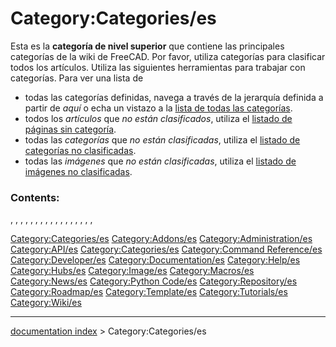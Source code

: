 # Category:Categories/es
Esta es la **categoría de nivel superior** que contiene las principales categorías de la wiki de FreeCAD. Por favor, utiliza categorías para clasificar todos los artículos. Utiliza las siguientes herramientas para trabajar con categorías. Para ver una lista de

-   todas las categorías definidas, navega a través de la jerarquía definida a partir de *aquí* o echa un vistazo a la [lista de todas las categorías](Special:Categories.md).
-   todos los *artículos* que *no están clasificados*, utiliza el [listado de páginas sin categoría](Special:Uncategorizedpages.md).
-   todas las *categorías* que *no están clasificadas*, utiliza el [listado de categorías no clasificadas](Special:Uncategorizedcategories.md).
-   todas las *imágenes* que *no están clasificadas*, utiliza el [listado de imágenes no clasificadas](Special:Uncategorizedimages.md).

### Contents:

, , , , , , , , , , , , , , , , ,

[Category:Categories/es](Category:Categories/es.md) [Category:Addons/es](Category:Addons/es.md) [Category:Administration/es](Category:Administration/es.md) [Category:API/es](Category:API/es.md) [Category:Categories/es](Category:Categories/es.md) [Category:Command Reference/es](Category:Command_Reference/es.md) [Category:Developer/es](Category:Developer/es.md) [Category:Documentation/es](Category:Documentation/es.md) [Category:Help/es](Category:Help/es.md) [Category:Hubs/es](Category:Hubs/es.md) [Category:Image/es](Category:Image/es.md) [Category:Macros/es](Category:Macros/es.md) [Category:News/es](Category:News/es.md) [Category:Python Code/es](Category:Python_Code/es.md) [Category:Repository/es](Category:Repository/es.md) [Category:Roadmap/es](Category:Roadmap/es.md) [Category:Template/es](Category:Template/es.md) [Category:Tutorials/es](Category:Tutorials/es.md) [Category:Wiki/es](Category:Wiki/es.md)

---
[documentation index](../README.md) > Category:Categories/es
